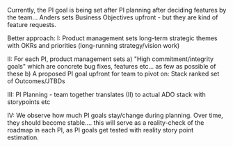 Currently, the PI goal is being set after PI planning after deciding features by the team...
Anders sets Business Objectives upfront - but they are kind of feature requests.

Better approach: 
I: Product management sets long-term strategic themes with OKRs and priorities (long-running strategy/vision work)

II: For each PI, product management sets 
a) "High commitment/integrity goals" which are concrete bug fixes, features etc... as few as possible of these
b) A proposed PI goal upfront for team to pivot on: Stack ranked set of Outcomes/JTBDs

III: PI Planning - team together translates (II) to actual ADO stack with storypoints etc

IV: We observe how much PI goals stay/change during planning. Over time, they should become stable.... this will serve as a reality-check of the roadmap in each PI, as PI goals get tested with reality story point estimation.